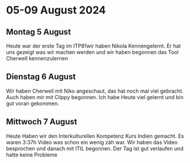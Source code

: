 # 05-09 August 2024

## Montag 5 August

Heute war der erste Tag im ITP81wir haben Nikola Kennengelernt. Er hat uns gezeigt was wir machen werden und wir haben begonnen das Tool Cherwell kennenzulernen

## Dienstag 6 August

Wir haben Cherwell mit Niko angeschaut, das hat noch mal viel gebracht. Auch haben mir mit Clippy begonnen. Ich habe Heute viel gelernt und bin gut voran gekommen.

## Mittwoch 7 August

Heute Haben wir den Interkulturellen Kompetenz Kurs Indien gemacht. Es waren 3:37h Video was schon ein wenig zäh war. Wir haben das Video besprochen und danach mit ITIL begonnen. Der Tag ist gut verlaufen und hatte keine Probleme
